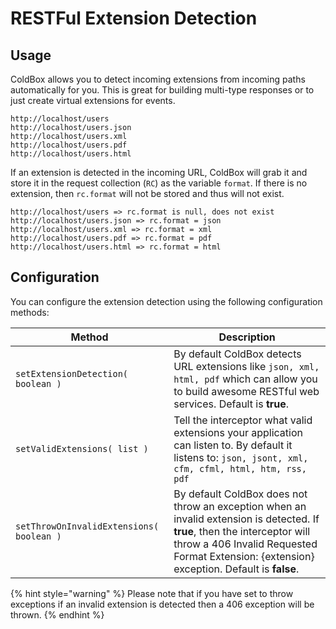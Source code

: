 # RESTFul Extension Detection

## Usage

ColdBox allows you to detect incoming extensions from incoming paths automatically for you.  This is great for building multi-type responses or to just create virtual extensions for events.

```text
http://localhost/users
http://localhost/users.json
http://localhost/users.xml
http://localhost/users.pdf
http://localhost/users.html    
```

If an extension is detected in the incoming URL, ColdBox will grab it and store it in the request collection \(`RC`\) as the variable `format`.  If there is no extension, then `rc.format` will not be stored and thus will not exist.

```text
http://localhost/users => rc.format is null, does not exist
http://localhost/users.json => rc.format = json
http://localhost/users.xml => rc.format = xml
http://localhost/users.pdf => rc.format = pdf
http://localhost/users.html => rc.format = html
```

## Configuration

You can configure the extension detection using the following configuration methods:

| **Method** | **Description** |
| --- | --- |
| `setExtensionDetection( boolean )` | By default ColdBox detects URL extensions like `json, xml, html, pdf` which can allow you to build awesome RESTful web services. Default is **true**. |
| `setValidExtensions( list )` | Tell the interceptor what valid extensions your application can listen to. By default it listens to: `json, jsont, xml, cfm, cfml, html, htm, rss, pdf` |
| `setThrowOnInvalidExtensions( boolean )` | By default ColdBox does not throw an exception when an invalid extension is detected. If **true**, then the interceptor will throw a 406 Invalid Requested Format Extension: {extension} exception. Default is **false**. |

{% hint style="warning" %}
Please note that if you have set to throw exceptions if an invalid extension is detected then a 406 exception will be thrown.
{% endhint %}

